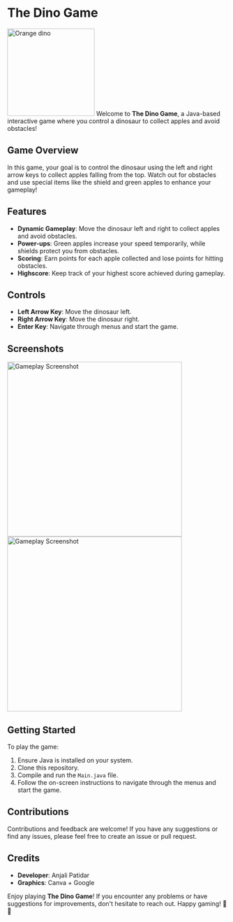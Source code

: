 # The Dino Game
<img src="https://github.com/PatidarAnjali/Dino-Game/assets/101072121/0d2d9a05-cf4d-4119-b38a-acbcefa6e3b5" alt="Orange dino" width="200" /> Welcome to **The Dino Game**, a Java-based interactive game where you control a dinosaur to collect apples and avoid obstacles!

## Game Overview

In this game, your goal is to control the dinosaur using the left and right arrow keys to collect apples falling from the top. Watch out for obstacles and use special items like the shield and green apples to enhance your gameplay!

## Features

- **Dynamic Gameplay**: Move the dinosaur left and right to collect apples and avoid obstacles.
- **Power-ups**: Green apples increase your speed temporarily, while shields protect you from obstacles.
- **Scoring**: Earn points for each apple collected and lose points for hitting obstacles.
- **Highscore**: Keep track of your highest score achieved during gameplay.

## Controls

- **Left Arrow Key**: Move the dinosaur left.
- **Right Arrow Key**: Move the dinosaur right.
- **Enter Key**: Navigate through menus and start the game.

## Screenshots

<img src="https://github.com/PatidarAnjali/Dino-Game/assets/101072121/0703a4fa-3bcb-4e70-847a-8a459549e62d" alt="Gameplay Screenshot" width="400" />
<img src="https://github.com/PatidarAnjali/Dino-Game/assets/101072121/75a7b5cf-4799-42ab-ba09-addf025c4cf9" alt="Gameplay Screenshot" width="400" />

## Getting Started

To play the game:
1. Ensure Java is installed on your system.
2. Clone this repository.
3. Compile and run the `Main.java` file.
4. Follow the on-screen instructions to navigate through the menus and start the game.

## Contributions

Contributions and feedback are welcome! If you have any suggestions or find any issues, please feel free to create an issue or pull request.

## Credits

- **Developer**: Anjali Patidar
- **Graphics**: Canva + Google

Enjoy playing **The Dino Game**! If you encounter any problems or have suggestions for improvements, don't hesitate to reach out. Happy gaming! 🦕🍎

